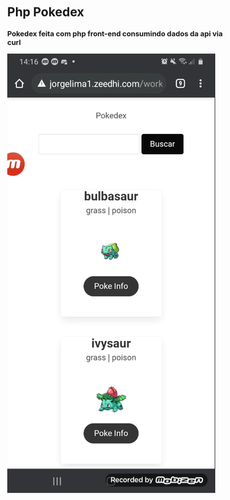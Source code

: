 # Php Pokedex
### Pokedex feita com php front-end consumindo dados da api via curl

![pokedexGif](gif/pokedex.gif)